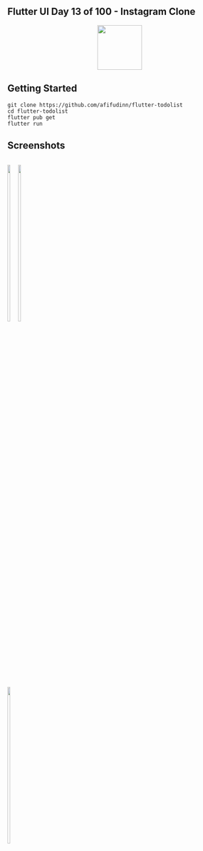 ## Flutter UI Day 13 of 100 - Instagram Clone

<p align="center">
  <img src="https://avatars.githubusercontent.com/u/94339143?v=4" width=100/>
</p>

## Getting Started

```
git clone https://github.com/afifudinn/flutter-todolist
cd flutter-todolist
flutter pub get
flutter run
```

## Screenshots

<p style="float: left;">
  <img src="https://github.com/afifudinn/flutter-todolist/blob/main/screenshots/1.png" width="30%"/>
  <img src="https://github.com/afifudinn/flutter-todolist/blob/main/screenshots/2.png" width="30%"/>
  <img src="https://github.com/afifudinn/flutter-todolist/blob/main/screenshots/3.png" width="30%"/>
</p>
